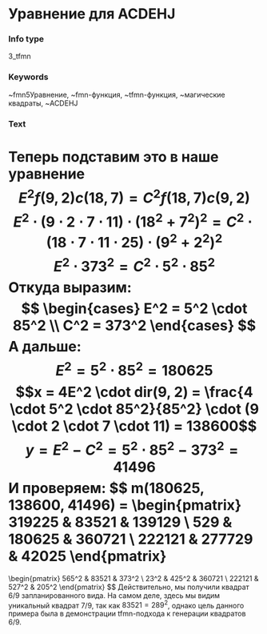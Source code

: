 # Уравнение для ACDEHJ
### Info type
3_tfmn
### Keywords
~fmn5Уравнение, ~fmn-функция, ~tfmn-функция, ~магические квадраты, ~ACDEHJ
### Text
Теперь подставим это в наше уравнение
$$E^2 f(9, 2) c(18, 7) = C^2 f(18, 7) c(9, 2)$$
$$E^2 \cdot (9 \cdot 2 \cdot 7 \cdot 11) \cdot (18^2 + 7^2)^2 = C^2 \cdot (18 \cdot 7 \cdot 11 \cdot 25) \cdot (9^2 + 2^2)^2$$
$$E^2 \cdot 373^2 = C^2 \cdot 5^2 \cdot 85^2$$
Откуда выразим:
$$
\begin{cases}
E^2 = 5^2 \cdot 85^2 \\
C^2 = 373^2
\end{cases}
$$
А дальше:
$$E^2 = 5^2 \cdot 85^2 = 180625$$
$$x = 4E^2 \cdot dir(9, 2) = \frac{4 \cdot 5^2 \cdot 85^2}{85^2} \cdot (9 \cdot 2 \cdot 7 \cdot 11) = 138600$$
$$y = E^2 - C^2 = 5^2 \cdot 85^2 - 373^2 = 41496$$
И проверяем:
$$
m(180625, 138600, 41496) =
\begin{pmatrix}
319225 & 83521 & 139129 \\
529 & 180625 & 360721 \\
222121 & 277729 & 42025
\end{pmatrix}
=
\begin{pmatrix}
565^2 & 83521 & 373^2 \\
23^2 & 425^2 & 360721 \\
222121 & 527^2 & 205^2
\end{pmatrix}
$$
Действительно, мы получили квадрат 6/9 запланированного вида. На самом деле, здесь мы видим уникальный квадрат 7/9, так как $83521 = 289^2$, однако цель данного примера была в демонстрации tfmn-подхода к генерации квадратов 6/9.
```

